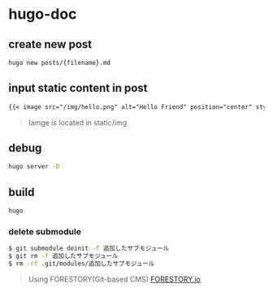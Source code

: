 # hugo-doc

## create new post

```zsh
hugo new posts/{filename}.md
```

## input static content in post

```markdown:post.md
{{< image src="/img/hello.png" alt="Hello Friend" position="center" style="border-radius: 8px;" >}}
```

> Iamge is located in static/img

## debug

```zsh
hugo server -D
```

## build

```zsh
hugo
```

### delete submodule

```zsh
$ git submodule deinit -f 追加したサブモジュール
$ git rm -f 追加したサブモジュール
$ rm -rf .git/modules/追加したサブモジュール
```

> Using FORESTORY(Git-based CMS)
[FORESTORY.io](https://forestry.io/)
